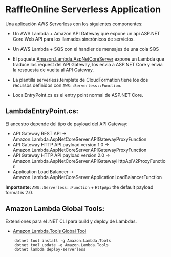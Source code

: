 # RaffleOnline Serverless Application

Una aplicación AWS Serverless con los siguientes componentes:

* Un AWS Lambda + Amazon API Gateway que expone un api ASP.NET Core Web API para los llamados sincrónicos de servicios.
* Un AWS Lambda + SQS con el handler de mensajes de una cola SQS 


* El paquete [Amazon.Lambda.AspNetCoreServer](https://www.nuget.org/packages/Amazon.Lambda.AspNetCoreServer) expone un Lambda que traduce los request del API Gateway, los envia a ASP.NET Core y envia la respuesta de vuelta al API Gateway.

* La plantilla serverless.template de CloudFormation tiene los dos recursos definidos con  `AWS::Serverless::Function`.

* LocalEntryPoint.cs es el entry point normal de ASP.NET Core.

## LambdaEntryPoint.cs:

El ancestro depende del tipo de payload del API Gateway:

* API Gateway REST API -> Amazon.Lambda.AspNetCoreServer.APIGatewayProxyFunction
* API Gateway HTTP API payload version 1.0 -> Amazon.Lambda.AspNetCoreServer.APIGatewayProxyFunction
* API Gateway HTTP API payload version 2.0 -> Amazon.Lambda.AspNetCoreServer.APIGatewayHttpApiV2ProxyFunction
* Application Load Balancer -> Amazon.Lambda.AspNetCoreServer.ApplicationLoadBalancerFunction

**Importante:** `AWS::Serverless::Function` + `HttpApi` the default payload
format is 2.0.

## Amazon Lambda Global Tools:

Extensiones para el .NET CLI para build y deploy de Lambdas.

* [Amazon.Lambda.Tools Global Tool](https://github.com/aws/aws-extensions-for-dotnet-cli#aws-lambda-amazonlambdatools)

```
    dotnet tool install -g Amazon.Lambda.Tools
    dotnet tool update -g Amazon.Lambda.Tools
    dotnet lambda deploy-serverless
```
